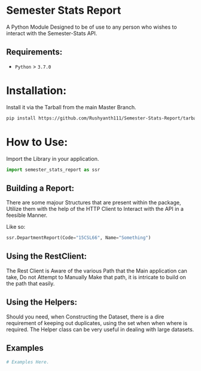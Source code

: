 # Semester Stats Report

A Python Module Designed to be of use to any person who wishes to interact with the Semester-Stats API.

## Requirements:

- `Python` > `3.7.0`

# Installation:

Install it via the Tarball from the main Master Branch.

```zsh
pip install https://github.com/Rushyanth111/Semester-Stats-Report/tarball/master
```

# How to Use:

Import the Library in your application.

```py
import semester_stats_report as ssr
```

## Building a Report:

There are some majour Structures that are present within the package, Utilize them with the help of the HTTP Client to Interact with the API in a feesible Manner.

Like so:

```py
ssr.DepartmentReport(Code="15CSL66", Name="Something")
```

## Using the RestClient:

The Rest Client is Aware of the various Path that the Main application can take, Do not Attempt to Manually Make that path, it is intricate to build on the path that easily.

## Using the Helpers:

Should you need, when Constructing the Dataset, there is a dire requirement of keeping out duplicates, using the set when when where is required. The Helper class can be very useful in dealing with large datasets.

## Examples

```py
# Examples Here.
```
